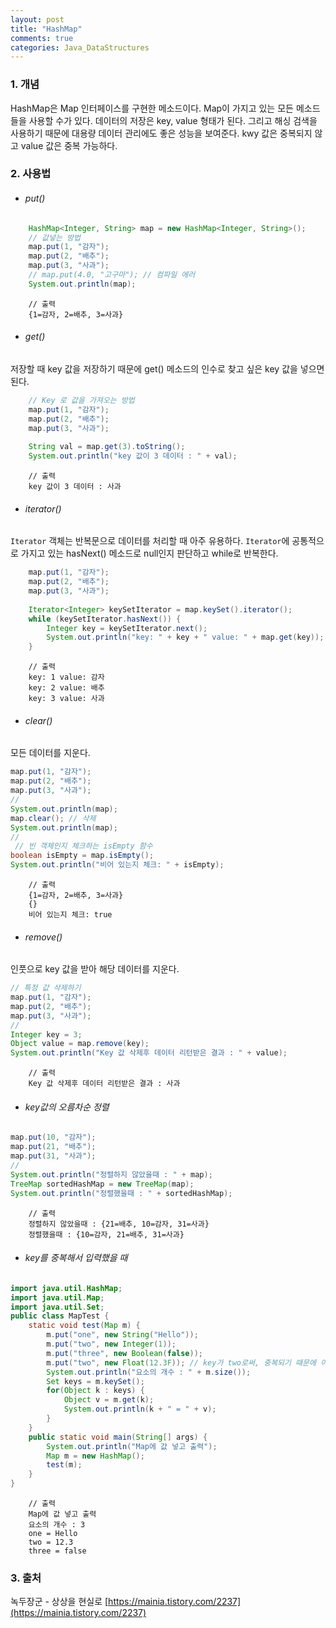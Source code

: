 ```yaml
---
layout: post
title: "HashMap"
comments: true
categories: Java_DataStructures
---
```


### 1. 개념
HashMap은 Map 인터페이스를 구현한 메소드이다. Map이 가지고 있는 모든 메소드들을 사용할 수가 있다. 데이터의 저장은 key, value 형태가 된다. 그리고 해싱 검색을 사용하기 때문에 대용량 데이터 관리에도 좋은 성능을 보여준다. kwy 값은 중복되지 않고 value 값은 중복 가능하다.

### 2. 사용법
- ###### put()
```java
	HashMap<Integer, String> map = new HashMap<Integer, String>();
	// 값넣는 방법
	map.put(1, "감자");
	map.put(2, "배추");
	map.put(3, "사과");
	// map.put(4.0, "고구마"); // 컴파일 에러
	System.out.println(map);
```

		// 출력
		{1=감자, 2=배추, 3=사과}


- ###### get()
저장할 때 key 값을 저장하기 때문에 get() 메소드의 인수로 찾고 싶은 key 값을 넣으면 된다.
```java
	// Key 로 값을 가져오는 방법
	map.put(1, "감자");
	map.put(2, "배추");
	map.put(3, "사과");
 
	String val = map.get(3).toString();
	System.out.println("key 값이 3 데이터 : " + val);
```
		// 출력
		key 값이 3 데이터 : 사과
    
- ###### iterator()
`Iterator` 객체는 반복문으로 데이터를 처리할 때 아주 유용하다. `Iterator`에 공통적으로 가지고 있는 hasNext() 메소드로 null인지 판단하고 while로 반복한다.
```java
	map.put(1, "감자");
	map.put(2, "배추");
	map.put(3, "사과");
 
	Iterator<Integer> keySetIterator = map.keySet().iterator();
	while (keySetIterator.hasNext()) {
    	Integer key = keySetIterator.next();
    	System.out.println("key: " + key + " value: " + map.get(key));
	}
```
		// 출력
		key: 1 value: 감자
		key: 2 value: 배추
		key: 3 value: 사과


- ###### clear()
모든 데이터를 지운다.
```java
map.put(1, "감자");
map.put(2, "배추");
map.put(3, "사과");
//
System.out.println(map);
map.clear(); // 삭제
System.out.println(map);
//
 // 빈 객체인지 체크하는 isEmpty 함수
boolean isEmpty = map.isEmpty();
System.out.println("비어 있는지 체크: " + isEmpty);
```
		// 출력
		{1=감자, 2=배추, 3=사과}
		{}
		비어 있는지 체크: true

- ###### remove()
인풋으로 key 값을 받아 해당 데이터를 지운다.
```java
// 특정 값 삭제하기
map.put(1, "감자");
map.put(2, "배추");
map.put(3, "사과");
//
Integer key = 3;
Object value = map.remove(key);
System.out.println("Key 값 삭제후 데이터 리턴받은 결과 : " + value);
```
		// 출력
		Key 값 삭제후 데이터 리턴받은 결과 : 사과

- ###### key값의 오름차순 정렬
```java
map.put(10, "감자");
map.put(21, "배추");
map.put(31, "사과");
// 
System.out.println("정렬하지 않았을때 : " + map);
TreeMap sortedHashMap = new TreeMap(map);    
System.out.println("정렬했을때 : " + sortedHashMap);
```
		// 출력
		정렬하지 않았을때 : {21=배추, 10=감자, 31=사과}
		정렬했을때 : {10=감자, 21=배추, 31=사과}
        
- ###### key를 중복해서 입력했을 때
```java
import java.util.HashMap;
import java.util.Map;
import java.util.Set;
public class MapTest {
	static void test(Map m) {
		m.put("one", new String("Hello"));
		m.put("two", new Integer(1));
		m.put("three", new Boolean(false));
		m.put("two", new Float(12.3F)); // key가 two로써, 중복되기 때문에 이전의 값을 덮어씌우게 된다.
		System.out.println("요소의 개수 : " + m.size());
		Set keys = m.keySet();
		for(Object k : keys) {
			Object v = m.get(k);
			System.out.println(k + " = " + v);
		}
	}
	public static void main(String[] args) {
		System.out.println("Map에 값 넣고 출력");
		Map m = new HashMap();
		test(m);
	}
}
```
        // 출력
        Map에 값 넣고 출력
		요소의 개수 : 3
		one = Hello
		two = 12.3
		three = false

### 3. 출처
녹두장군 - 상상을 현실로
[https://mainia.tistory.com/2237](https://mainia.tistory.com/2237)
